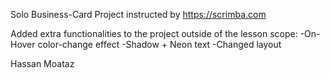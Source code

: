 Solo Business-Card Project instructed by https://scrimba.com

Added extra functionalities to the project outside of the lesson scope:
-On-Hover color-change effect
-Shadow + Neon text
-Changed layout


Hassan Moataz
